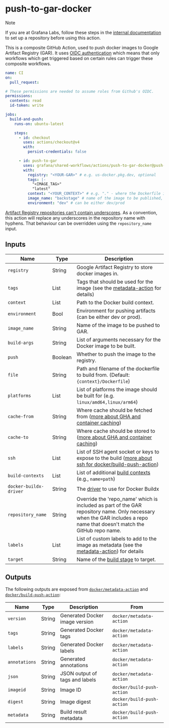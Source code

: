 # push-to-gar-docker

> [!NOTE]
> If you are at Grafana Labs, follow these steps in the [internal documentation](https://enghub.grafana-ops.net/docs/default/component/deployment-tools/platform/continuous-integration/google-artifact-registry/) to set up a repository before using this action.

This is a composite GitHub Action, used to push docker images to Google Artifact Registry (GAR).
It uses [OIDC authentication](https://docs.github.com/en/actions/deployment/security-hardening-your-deployments/about-security-hardening-with-openid-connect)
which means that only workflows which get triggered based on certain rules can
trigger these composite workflows.

<!-- x-release-please-start-version -->

```yaml
name: CI
on:
  pull_request:

# These permissions are needed to assume roles from Github's OIDC.
permissions:
  contents: read
  id-token: write

jobs:
  build-and-push:
    runs-on: ubuntu-latest

    steps:
      - id: checkout
        uses: actions/checkout@v4
        with:
          persist-credentials: false

      - id: push-to-gar
        uses: grafana/shared-workflows/actions/push-to-gar-docker@push-to-gar-docker-v0.4.0
        with:
          registry: "<YOUR-GAR>" # e.g. us-docker.pkg.dev, optional
          tags: |-
            "<IMAGE_TAG>"
            "latest"
          context: "<YOUR_CONTEXT>" # e.g. "." - where the Dockerfile is
          image_name: "backstage" # name of the image to be published, required
          environment: "dev" # can be either dev/prod
```

<!-- x-release-please-end-version -->

[Artifact Registry repositories can't contain underscores][underscore-issue].
As a convention, this action will replace any underscores in the repository name
with hyphens. That behaviour can be overridden using the `repository_name`
input.

[underscore-issue]: https://issuetracker.google.com/issues/229159012

## Inputs

| Name                   | Type    | Description                                                                                                                                                                    |
| ---------------------- | ------- | ------------------------------------------------------------------------------------------------------------------------------------------------------------------------------ |
| `registry`             | String  | Google Artifact Registry to store docker images in.                                                                                                                            |
| `tags`                 | List    | Tags that should be used for the image (see the [metadata-action][mda] for details)                                                                                            |
| `context`              | List    | Path to the Docker build context.                                                                                                                                              |
| `environment`          | Bool    | Environment for pushing artifacts (can be either dev or prod).                                                                                                                 |
| `image_name`           | String  | Name of the image to be pushed to GAR.                                                                                                                                         |
| `build-args`           | String  | List of arguments necessary for the Docker image to be built.                                                                                                                  |
| `push`                 | Boolean | Whether to push the image to the registry.                                                                                                                                     |
| `file`                 | String  | Path and filename of the dockerfile to build from. (Default: `{context}/Dockerfile`)                                                                                           |
| `platforms`            | List    | List of platforms the image should be built for (e.g. `linux/amd64,linux/arm64`)                                                                                               |
| `cache-from`           | String  | Where cache should be fetched from ([more about GHA and container caching](https://www.kenmuse.com/blog/implementing-docker-layer-caching-in-github-actions/))                 |
| `cache-to`             | String  | Where cache should be stored to ([more about GHA and container caching](https://www.kenmuse.com/blog/implementing-docker-layer-caching-in-github-actions/))                    |
| `ssh`                  | List    | List of SSH agent socket or keys to expose to the build ([more about ssh for docker/build-push-action](https://github.com/docker/build-push-action?tab=readme-ov-file#inputs)) |
| `build-contexts`       | List    | List of additional [build contexts](https://github.com/docker/build-push-action?tab=readme-ov-file#inputs) (e.g., `name=path`)                                                 |
| `docker-buildx-driver` | String  | The [driver](https://github.com/docker/setup-buildx-action/tree/v3/?tab=readme-ov-file#customizing) to use for Docker Buildx                                                   |
| `repository_name`      | String  | Override the 'repo_name' which is included as part of the GAR repository name. Only necessary when the GAR includes a repo name that doesn't match the GitHub repo name.       |
| `labels`               | List    | List of custom labels to add to the image as metadata (see the [metadata-action](https://github.com/docker/metadata-action?tab=readme-ov-file#inputs)) for details             |
| `target`               | String  | Name of the [build stage](https://docs.docker.com/build/building/multi-stage/) to target.                                                                                      |

[mda]: https://github.com/docker/metadata-action?tab=readme-ov-file#tags-input

## Outputs

The following outputs are exposed from [`docker/metadata-action`](https://github.com/docker/metadata-action?tab=readme-ov-file#outputs) and [`docker/build-push-action`](https://github.com/docker/build-push-action?tab=readme-ov-file#outputs):

| Name          | Type   | Description                    | From                       |
| ------------- | ------ | ------------------------------ | -------------------------- |
| `version`     | String | Generated Docker image version | `docker/metadata-action`   |
| `tags`        | String | Generated Docker tags          | `docker/metadata-action`   |
| `labels`      | String | Generated Docker labels        | `docker/metadata-action`   |
| `annotations` | String | Generated annotations          | `docker/metadata-action`   |
| `json`        | String | JSON output of tags and labels | `docker/metadata-action`   |
| `imageid`     | String | Image ID                       | `docker/build-push-action` |
| `digest`      | String | Image digest                   | `docker/build-push-action` |
| `metadata`    | String | Build result metadata          | `docker/build-push-action` |
